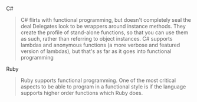 C#
> C# flirts with functional programming, but doesn't completely seal the deal
> Delegates look to be wrappers around instance methods. They create the profile of stand-alone functions, so that you can use them as such, rather than referring to object instances.
> C# supports lambdas and anonymous functions (a more verbose and featured version of lambdas), but that's as far as it goes into functional programming

Ruby

> Ruby supports functional programming.
> One of the most critical aspects to be able to program in a functional style is if the language supports higher order functions which Ruby does.
